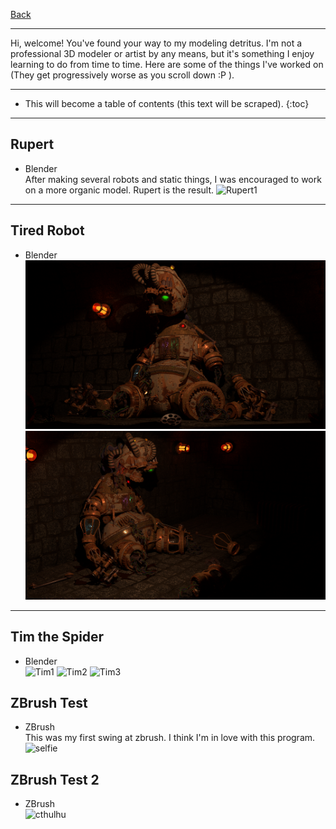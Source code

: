 [Back](stickandbindlegames.github.io)

---

Hi, welcome! You've found your way to my modeling detritus. I'm not a professional 3D modeler or artist by any means, but it's something I enjoy learning to do from time to time. Here are some of the things I've worked on (They get progressively worse as you scroll down :P ).

---

* This will become a table of contents (this text will be scraped).
{:toc}

---

## Rupert
* Blender  
After making several robots and static things, I was encouraged to work on a more organic model. Rupert is the result.
![Rupert1](https://github.com/StickAndBindleGames/Modeling/blob/master/Rupert.png?raw=true)

---

## Tired Robot
* Blender  
![TiredRobot1](https://github.com/StickAndBindleGames/Modeling/blob/master/InProgress2.png?raw=true)
![Rupert2](https://github.com/StickAndBindleGames/Modeling/blob/master/InProgress.png?raw=true)

---

## Tim the Spider
* Blender  
![Tim1](https://github.com/StickAndBindleGames/Modeling/blob/master/Tim_CyclesRender1.png?raw=true)
![Tim2](https://github.com/StickAndBindleGames/Modeling/blob/master/Tim_CyclesRender3.png?raw=true)
![Tim3](https://github.com/StickAndBindleGames/Modeling/blob/master/Tim_CyclesRender4.png?raw=true)

## ZBrush Test
* ZBrush  
This was my first swing at zbrush. I think I'm in love with this program.
![selfie](https://github.com/StickAndBindleGames/Modeling/blob/master/Selfie1.png?raw=true)

## ZBrush Test 2
* ZBrush  
![cthulhu](https://github.com/StickAndBindleGames/Modeling/blob/master/lilCthulhu2.png?raw=true)
